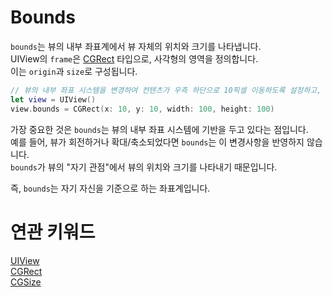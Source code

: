 # Bounds

`bounds`는 뷰의 내부 좌표계에서 뷰 자체의 위치와 크기를 나타냅니다.<br/>
UIView의 `frame`은 [CGRect]() 타입으로, 사각형의 영역을 정의합니다.<br/>
이는 `origin`과 `size`로 구성됩니다.

```swift
// 뷰의 내부 좌표 시스템을 변경하여 컨텐츠가 우측 하단으로 10픽셀 이동하도록 설정하고, 뷰의 내부 너비와 높이를 각각 100으로 설정
let view = UIView()
view.bounds = CGRect(x: 10, y: 10, width: 100, height: 100)
```

가장 중요한 것은 `bounds`는 뷰의 내부 좌표 시스템에 기반을 두고 있다는 점입니다.<br/>
예를 들어, 뷰가 회전하거나 확대/축소되었다면 `bounds`는 이 변경사항을 반영하지 않습니다.<br/>
`bounds`가 뷰의 "자기 관점"에서 뷰의 위치와 크기를 나타내기 때문입니다.

즉, `bounds`는 자기 자신을 기준으로 하는 좌표계입니다.

# 연관 키워드

[UIView]()<br/>
[CGRect]()<br/>
[CGSize]()<br/>
